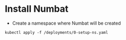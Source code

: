 # Install Numbat

- Create a namespace where Numbat will be created

```
kubectl apply -f /deployments/0-setup-ns.yaml
```
